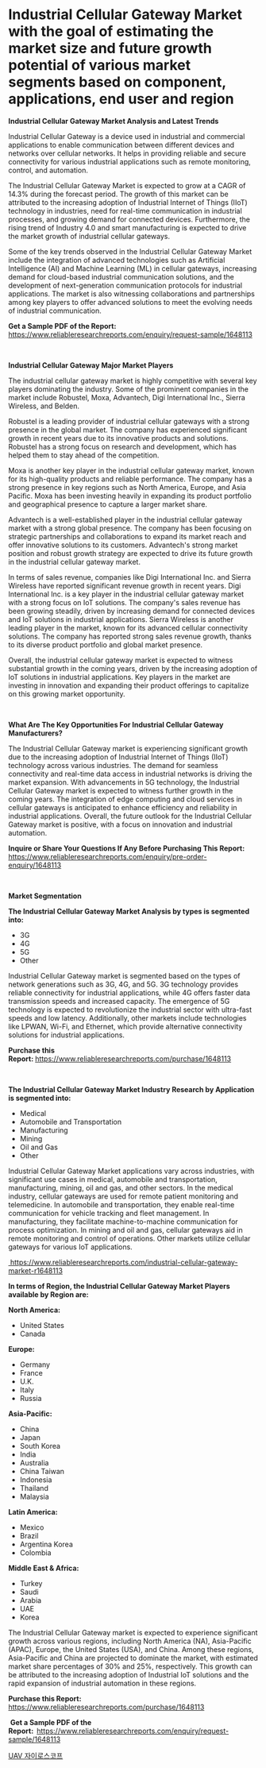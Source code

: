 <p><h1>Industrial Cellular Gateway Market with the goal of estimating the market size and future growth potential of various market segments based on component, applications, end user and region</h1></p><p><strong>Industrial Cellular Gateway Market Analysis and Latest Trends</strong></p>
<p><p>Industrial Cellular Gateway is a device used in industrial and commercial applications to enable communication between different devices and networks over cellular networks. It helps in providing reliable and secure connectivity for various industrial applications such as remote monitoring, control, and automation.</p><p>The Industrial Cellular Gateway Market is expected to grow at a CAGR of 14.3% during the forecast period. The growth of this market can be attributed to the increasing adoption of Industrial Internet of Things (IIoT) technology in industries, need for real-time communication in industrial processes, and growing demand for connected devices. Furthermore, the rising trend of Industry 4.0 and smart manufacturing is expected to drive the market growth of industrial cellular gateways.</p><p>Some of the key trends observed in the Industrial Cellular Gateway Market include the integration of advanced technologies such as Artificial Intelligence (AI) and Machine Learning (ML) in cellular gateways, increasing demand for cloud-based industrial communication solutions, and the development of next-generation communication protocols for industrial applications. The market is also witnessing collaborations and partnerships among key players to offer advanced solutions to meet the evolving needs of industrial communication.</p></p>
<p><strong>Get a Sample PDF of the Report:&nbsp;</strong> <a href="https://www.reliableresearchreports.com/enquiry/request-sample/1648113">https://www.reliableresearchreports.com/enquiry/request-sample/1648113</a></p>
<p>&nbsp;</p>
<p><strong>Industrial Cellular Gateway Major Market Players</strong></p>
<p><p>The industrial cellular gateway market is highly competitive with several key players dominating the industry. Some of the prominent companies in the market include Robustel, Moxa, Advantech, Digi International Inc., Sierra Wireless, and Belden.</p><p>Robustel is a leading provider of industrial cellular gateways with a strong presence in the global market. The company has experienced significant growth in recent years due to its innovative products and solutions. Robustel has a strong focus on research and development, which has helped them to stay ahead of the competition.</p><p>Moxa is another key player in the industrial cellular gateway market, known for its high-quality products and reliable performance. The company has a strong presence in key regions such as North America, Europe, and Asia Pacific. Moxa has been investing heavily in expanding its product portfolio and geographical presence to capture a larger market share.</p><p>Advantech is a well-established player in the industrial cellular gateway market with a strong global presence. The company has been focusing on strategic partnerships and collaborations to expand its market reach and offer innovative solutions to its customers. Advantech's strong market position and robust growth strategy are expected to drive its future growth in the industrial cellular gateway market.</p><p>In terms of sales revenue, companies like Digi International Inc. and Sierra Wireless have reported significant revenue growth in recent years. Digi International Inc. is a key player in the industrial cellular gateway market with a strong focus on IoT solutions. The company's sales revenue has been growing steadily, driven by increasing demand for connected devices and IoT solutions in industrial applications. Sierra Wireless is another leading player in the market, known for its advanced cellular connectivity solutions. The company has reported strong sales revenue growth, thanks to its diverse product portfolio and global market presence.</p><p>Overall, the industrial cellular gateway market is expected to witness substantial growth in the coming years, driven by the increasing adoption of IoT solutions in industrial applications. Key players in the market are investing in innovation and expanding their product offerings to capitalize on this growing market opportunity.</p></p>
<p>&nbsp;</p>
<p><strong>What Are The Key Opportunities For Industrial Cellular Gateway Manufacturers?</strong></p>
<p><p>The Industrial Cellular Gateway market is experiencing significant growth due to the increasing adoption of Industrial Internet of Things (IIoT) technology across various industries. The demand for seamless connectivity and real-time data access in industrial networks is driving the market expansion. With advancements in 5G technology, the Industrial Cellular Gateway market is expected to witness further growth in the coming years. The integration of edge computing and cloud services in cellular gateways is anticipated to enhance efficiency and reliability in industrial applications. Overall, the future outlook for the Industrial Cellular Gateway market is positive, with a focus on innovation and industrial automation.</p></p>
<p><strong>Inquire or Share Your Questions If Any Before Purchasing This Report:</strong> <a href="https://www.reliableresearchreports.com/enquiry/pre-order-enquiry/1648113">https://www.reliableresearchreports.com/enquiry/pre-order-enquiry/1648113</a></p>
<p>&nbsp;</p>
<p><strong>Market Segmentation</strong></p>
<p><strong>The Industrial Cellular Gateway Market Analysis by types is segmented into:</strong></p>
<p><ul><li>3G</li><li>4G</li><li>5G</li><li>Other</li></ul></p>
<p><p>Industrial Cellular Gateway market is segmented based on the types of network generations such as 3G, 4G, and 5G. 3G technology provides reliable connectivity for industrial applications, while 4G offers faster data transmission speeds and increased capacity. The emergence of 5G technology is expected to revolutionize the industrial sector with ultra-fast speeds and low latency. Additionally, other markets include technologies like LPWAN, Wi-Fi, and Ethernet, which provide alternative connectivity solutions for industrial applications.</p></p>
<p><strong>Purchase this Report:&nbsp;</strong><a href="https://www.reliableresearchreports.com/purchase/1648113">https://www.reliableresearchreports.com/purchase/1648113</a></p>
<p>&nbsp;</p>
<p><strong>The Industrial Cellular Gateway Market Industry Research by Application is segmented into:</strong></p>
<p><ul><li>Medical</li><li>Automobile and Transportation</li><li>Manufacturing</li><li>Mining</li><li>Oil and Gas</li><li>Other</li></ul></p>
<p><p>Industrial Cellular Gateway Market applications vary across industries, with significant use cases in medical, automobile and transportation, manufacturing, mining, oil and gas, and other sectors. In the medical industry, cellular gateways are used for remote patient monitoring and telemedicine. In automobile and transportation, they enable real-time communication for vehicle tracking and fleet management. In manufacturing, they facilitate machine-to-machine communication for process optimization. In mining and oil and gas, cellular gateways aid in remote monitoring and control of operations. Other markets utilize cellular gateways for various IoT applications.</p></p>
<p><a href="https://www.reliableresearchreports.com/industrial-cellular-gateway-market-r1648113">&nbsp;https://www.reliableresearchreports.com/industrial-cellular-gateway-market-r1648113</a></p>
<p><strong>In terms of Region, the Industrial Cellular Gateway Market Players available by Region are:</strong></p>
<p>
    <p> <strong> North America: </strong>
        <ul>
            <li>United States</li>
            <li>Canada</li>
        </ul>
        </p> 
    <p> <strong> Europe: </strong>
        <ul>
            <li>Germany</li>
            <li>France</li>
            <li>U.K.</li>
            <li>Italy</li>
            <li>Russia</li>
        </ul>
        </p> 
    <p> <strong> Asia-Pacific: </strong>
        <ul>
            <li>China</li>
            <li>Japan</li>
            <li>South Korea</li>
            <li>India</li>
            <li>Australia</li>
            <li>China Taiwan</li>
            <li>Indonesia</li>
            <li>Thailand</li>
            <li>Malaysia</li>
        </ul>
        </p> 
    <p> <strong> Latin America: </strong>
        <ul>
            <li>Mexico</li>
            <li>Brazil</li>
            <li>Argentina Korea</li>
            <li>Colombia</li>
        </ul>
        </p> 
    <p> <strong> Middle East & Africa: </strong>
        <ul>
            <li>Turkey</li>
            <li>Saudi</li>
            <li>Arabia</li>
            <li>UAE</li>
            <li>Korea</li>
        </ul>
    </p>
    </p>
<p><p>The Industrial Cellular Gateway market is expected to experience significant growth across various regions, including North America (NA), Asia-Pacific (APAC), Europe, the United States (USA), and China. Among these regions, Asia-Pacific and China are projected to dominate the market, with estimated market share percentages of 30% and 25%, respectively. This growth can be attributed to the increasing adoption of Industrial IoT solutions and the rapid expansion of industrial automation in these regions.</p></p>
<p><strong>Purchase this Report: </strong><a href="https://www.reliableresearchreports.com/purchase/1648113">https://www.reliableresearchreports.com/purchase/1648113</a></p>
<p>&nbsp;<strong>Get a Sample PDF of the Report:&nbsp;&nbsp;</strong><a href="https://www.reliableresearchreports.com/enquiry/request-sample/1648113">https://www.reliableresearchreports.com/enquiry/request-sample/1648113</a></p>
<p><strong></strong></p>
<p><p><a href="https://github.com/victorsharp87978/Market-Research-Report-List-2/blob/main/387090543453.md">UAV 자이로스코프</a></p></p>